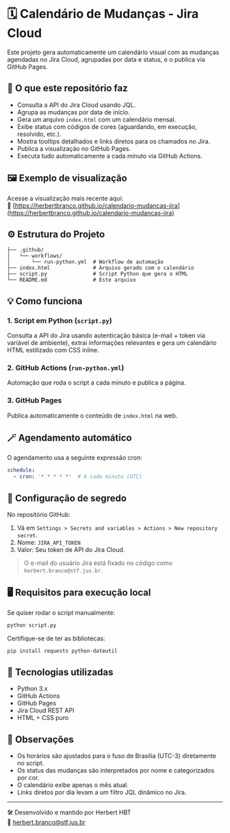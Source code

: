 
# 🗓️ Calendário de Mudanças - Jira Cloud

Este projeto gera automaticamente um calendário visual com as mudanças agendadas no Jira Cloud, agrupadas por data e status, e o publica via GitHub Pages.

## 🔧 O que este repositório faz

- Consulta a API do Jira Cloud usando JQL.
- Agrupa as mudanças por data de início.
- Gera um arquivo `index.html` com um calendário mensal.
- Exibe status com códigos de cores (aguardando, em execução, resolvido, etc.).
- Mostra tooltips detalhados e links diretos para os chamados no Jira.
- Publica a visualização no GitHub Pages.
- Executa tudo automaticamente a cada minuto via GitHub Actions.

## 🖼️ Exemplo de visualização

Acesse a visualização mais recente aqui:  
📍 [https://herbertbranco.github.io/calendario-mudancas-jira](https://herbertbranco.github.io/calendario-mudancas-jira)

## ⚙️ Estrutura do Projeto

```
├── .github/
│   └── workflows/
│       └── run-python.yml  # Workflow de automação
├── index.html              # Arquivo gerado com o calendário
├── script.py               # Script Python que gera o HTML
└── README.md               # Este arquivo
```

## 💡 Como funciona

### 1. Script em Python (`script.py`)
Consulta a API do Jira usando autenticação básica (e-mail + token via variável de ambiente), extrai informações relevantes e gera um calendário HTML estilizado com CSS inline.

### 2. GitHub Actions (`run-python.yml`)
Automação que roda o script a cada minuto e publica a página.

### 3. GitHub Pages
Publica automaticamente o conteúdo de `index.html` na web.

## 🪄 Agendamento automático

O agendamento usa a seguinte expressão cron:

```yaml
schedule:
  - cron: '* * * * *'  # A cada minuto (UTC)
```

## 🔐 Configuração de segredo

No repositório GitHub:

1. Vá em `Settings > Secrets and variables > Actions > New repository secret`.
2. Nome: `JIRA_API_TOKEN`
3. Valor: Seu token de API do Jira Cloud.

> O e-mail do usuário Jira está fixado no código como `herbert.branco@stf.jus.br`.

## 🖥️ Requisitos para execução local

Se quiser rodar o script manualmente:

```bash
python script.py
```

Certifique-se de ter as bibliotecas:
```bash
pip install requests python-dateutil
```

## 🧩 Tecnologias utilizadas

- Python 3.x
- GitHub Actions
- GitHub Pages
- Jira Cloud REST API
- HTML + CSS puro

## 📌 Observações

- Os horários são ajustados para o fuso de Brasília (UTC-3) diretamente no script.
- Os status das mudanças são interpretados por nome e categorizados por cor.
- O calendário exibe apenas o mês atual.
- Links diretos por dia levam a um filtro JQL dinâmico no Jira.

---

🛠️ Desenvolvido e mantido por Herbert HBT  
📧 herbert.branco@stf.jus.br
